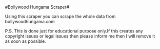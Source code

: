 #Bollywood Hungama Scraper# 

Using this scraper you can scrape the whole data from bollywoodhungama.com

P.S. This is done just for educational purpose only.If this creates any copyright issues or legal issues then please inform me then I will remove it as soon as possible.